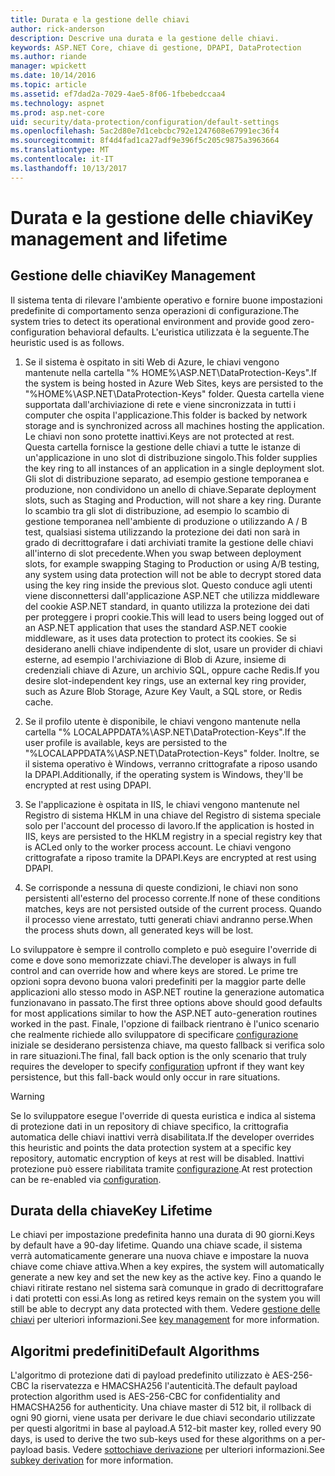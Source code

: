```yaml
---
title: Durata e la gestione delle chiavi
author: rick-anderson
description: Descrive una durata e la gestione delle chiavi.
keywords: ASP.NET Core, chiave di gestione, DPAPI, DataProtection
ms.author: riande
manager: wpickett
ms.date: 10/14/2016
ms.topic: article
ms.assetid: ef7dad2a-7029-4ae5-8f06-1fbebedccaa4
ms.technology: aspnet
ms.prod: asp.net-core
uid: security/data-protection/configuration/default-settings
ms.openlocfilehash: 5ac2d80e7d1cebcbc792e1247608e67991ec36f4
ms.sourcegitcommit: 8f4d4fad1ca27adf9e396f5c205c9875a3963664
ms.translationtype: MT
ms.contentlocale: it-IT
ms.lasthandoff: 10/13/2017
---
```

# <a name="key-management-and-lifetime"></a><span data-ttu-id="79517-104">Durata e la gestione delle chiavi</span><span class="sxs-lookup"><span data-stu-id="79517-104">Key management and lifetime</span></span>

<a name="data-protection-default-settings"></a>

## <a name="key-management"></a><span data-ttu-id="79517-105">Gestione delle chiavi</span><span class="sxs-lookup"><span data-stu-id="79517-105">Key Management</span></span>

<span data-ttu-id="79517-106">Il sistema tenta di rilevare l'ambiente operativo e fornire buone impostazioni predefinite di comportamento senza operazioni di configurazione.</span><span class="sxs-lookup"><span data-stu-id="79517-106">The system tries to detect its operational environment and provide good zero-configuration behavioral defaults.</span></span> <span data-ttu-id="79517-107">L'euristica utilizzata è la seguente.</span><span class="sxs-lookup"><span data-stu-id="79517-107">The heuristic used is as follows.</span></span>

1. <span data-ttu-id="79517-108">Se il sistema è ospitato in siti Web di Azure, le chiavi vengono mantenute nella cartella "% HOME%\ASP.NET\DataProtection-Keys".</span><span class="sxs-lookup"><span data-stu-id="79517-108">If the system is being hosted in Azure Web Sites, keys are persisted to the "%HOME%\ASP.NET\DataProtection-Keys" folder.</span></span> <span data-ttu-id="79517-109">Questa cartella viene supportata dall'archiviazione di rete e viene sincronizzata in tutti i computer che ospita l'applicazione.</span><span class="sxs-lookup"><span data-stu-id="79517-109">This folder is backed by network storage and is synchronized across all machines hosting the application.</span></span> <span data-ttu-id="79517-110">Le chiavi non sono protette inattivi.</span><span class="sxs-lookup"><span data-stu-id="79517-110">Keys are not protected at rest.</span></span> <span data-ttu-id="79517-111">Questa cartella fornisce la gestione delle chiavi a tutte le istanze di un'applicazione in uno slot di distribuzione singolo.</span><span class="sxs-lookup"><span data-stu-id="79517-111">This folder supplies the key ring to all instances of an application in a single deployment slot.</span></span> <span data-ttu-id="79517-112">Gli slot di distribuzione separato, ad esempio gestione temporanea e produzione, non condividono un anello di chiave.</span><span class="sxs-lookup"><span data-stu-id="79517-112">Separate deployment slots, such as Staging and Production, will not share a key ring.</span></span> <span data-ttu-id="79517-113">Durante lo scambio tra gli slot di distribuzione, ad esempio lo scambio di gestione temporanea nell'ambiente di produzione o utilizzando A / B test, qualsiasi sistema utilizzando la protezione dei dati non sarà in grado di decrittografare i dati archiviati tramite la gestione delle chiavi all'interno di slot precedente.</span><span class="sxs-lookup"><span data-stu-id="79517-113">When you swap between deployment slots, for example swapping Staging to Production or using A/B testing, any system using data protection will not be able to decrypt stored data using the key ring inside the previous slot.</span></span> <span data-ttu-id="79517-114">Questo conduce agli utenti viene disconnettersi dall'applicazione ASP.NET che utilizza middleware del cookie ASP.NET standard, in quanto utilizza la protezione dei dati per proteggere i propri cookie.</span><span class="sxs-lookup"><span data-stu-id="79517-114">This will lead to users being logged out of an ASP.NET application that uses the standard ASP.NET cookie middleware, as it uses data protection to protect its cookies.</span></span> <span data-ttu-id="79517-115">Se si desiderano anelli chiave indipendente di slot, usare un provider di chiavi esterne, ad esempio l'archiviazione di Blob di Azure, insieme di credenziali chiave di Azure, un archivio SQL, oppure cache Redis.</span><span class="sxs-lookup"><span data-stu-id="79517-115">If you desire slot-independent key rings, use an external key ring provider, such as Azure Blob Storage, Azure Key Vault, a SQL store, or Redis cache.</span></span>

2. <span data-ttu-id="79517-116">Se il profilo utente è disponibile, le chiavi vengono mantenute nella cartella "% LOCALAPPDATA%\ASP.NET\DataProtection-Keys".</span><span class="sxs-lookup"><span data-stu-id="79517-116">If the user profile is available, keys are persisted to the "%LOCALAPPDATA%\ASP.NET\DataProtection-Keys" folder.</span></span> <span data-ttu-id="79517-117">Inoltre, se il sistema operativo è Windows, verranno crittografate a riposo usando la DPAPI.</span><span class="sxs-lookup"><span data-stu-id="79517-117">Additionally, if the operating system is Windows, they'll be encrypted at rest using DPAPI.</span></span>

3. <span data-ttu-id="79517-118">Se l'applicazione è ospitata in IIS, le chiavi vengono mantenute nel Registro di sistema HKLM in una chiave del Registro di sistema speciale solo per l'account del processo di lavoro.</span><span class="sxs-lookup"><span data-stu-id="79517-118">If the application is hosted in IIS, keys are persisted to the HKLM registry in a special registry key that is ACLed only to the worker process account.</span></span> <span data-ttu-id="79517-119">Le chiavi vengono crittografate a riposo tramite la DPAPI.</span><span class="sxs-lookup"><span data-stu-id="79517-119">Keys are encrypted at rest using DPAPI.</span></span>

4. <span data-ttu-id="79517-120">Se corrisponde a nessuna di queste condizioni, le chiavi non sono persistenti all'esterno del processo corrente.</span><span class="sxs-lookup"><span data-stu-id="79517-120">If none of these conditions matches, keys are not persisted outside of the current process.</span></span> <span data-ttu-id="79517-121">Quando il processo viene arrestato, tutti generati chiavi andranno perse.</span><span class="sxs-lookup"><span data-stu-id="79517-121">When the process shuts down, all generated keys will be lost.</span></span>

<span data-ttu-id="79517-122">Lo sviluppatore è sempre il controllo completo e può eseguire l'override di come e dove sono memorizzate chiavi.</span><span class="sxs-lookup"><span data-stu-id="79517-122">The developer is always in full control and can override how and where keys are stored.</span></span> <span data-ttu-id="79517-123">Le prime tre opzioni sopra devono buona valori predefiniti per la maggior parte delle applicazioni allo stesso modo in ASP.NET <machineKey> routine la generazione automatica funzionavano in passato.</span><span class="sxs-lookup"><span data-stu-id="79517-123">The first three options above should good defaults for most applications similar to how the ASP.NET <machineKey> auto-generation routines worked in the past.</span></span> <span data-ttu-id="79517-124">Finale, l'opzione di failback rientrano è l'unico scenario che realmente richiede allo sviluppatore di specificare [configurazione](overview.md) iniziale se desiderano persistenza chiave, ma questo fallback si verifica solo in rare situazioni.</span><span class="sxs-lookup"><span data-stu-id="79517-124">The final, fall back option is the only scenario that truly requires the developer to specify [configuration](overview.md) upfront if they want key persistence, but this fall-back would only occur in rare situations.</span></span>

>[!WARNING]
> <span data-ttu-id="79517-125">Se lo sviluppatore esegue l'override di questa euristica e indica al sistema di protezione dati in un repository di chiave specifico, la crittografia automatica delle chiavi inattivi verrà disabilitata.</span><span class="sxs-lookup"><span data-stu-id="79517-125">If the developer overrides this heuristic and points the data protection system at a specific key repository, automatic encryption of keys at rest will be disabled.</span></span> <span data-ttu-id="79517-126">Inattivi protezione può essere riabilitata tramite [configurazione](overview.md).</span><span class="sxs-lookup"><span data-stu-id="79517-126">At rest protection can be re-enabled via [configuration](overview.md).</span></span>

## <a name="key-lifetime"></a><span data-ttu-id="79517-127">Durata della chiave</span><span class="sxs-lookup"><span data-stu-id="79517-127">Key Lifetime</span></span>

<span data-ttu-id="79517-128">Le chiavi per impostazione predefinita hanno una durata di 90 giorni.</span><span class="sxs-lookup"><span data-stu-id="79517-128">Keys by default have a 90-day lifetime.</span></span> <span data-ttu-id="79517-129">Quando una chiave scade, il sistema verrà automaticamente generare una nuova chiave e impostare la nuova chiave come chiave attiva.</span><span class="sxs-lookup"><span data-stu-id="79517-129">When a key expires, the system will automatically generate a new key and set the new key as the active key.</span></span> <span data-ttu-id="79517-130">Fino a quando le chiavi ritirate restano nel sistema sarà comunque in grado di decrittografare i dati protetti con essi.</span><span class="sxs-lookup"><span data-stu-id="79517-130">As long as retired keys remain on the system you will still be able to decrypt any data protected with them.</span></span> <span data-ttu-id="79517-131">Vedere [gestione delle chiavi](../implementation/key-management.md#data-protection-implementation-key-management-expiration) per ulteriori informazioni.</span><span class="sxs-lookup"><span data-stu-id="79517-131">See [key management](../implementation/key-management.md#data-protection-implementation-key-management-expiration) for more information.</span></span>

## <a name="default-algorithms"></a><span data-ttu-id="79517-132">Algoritmi predefiniti</span><span class="sxs-lookup"><span data-stu-id="79517-132">Default Algorithms</span></span>

<span data-ttu-id="79517-133">L'algoritmo di protezione dati di payload predefinito utilizzato è AES-256-CBC la riservatezza e HMACSHA256 l'autenticità.</span><span class="sxs-lookup"><span data-stu-id="79517-133">The default payload protection algorithm used is AES-256-CBC for confidentiality and HMACSHA256 for authenticity.</span></span> <span data-ttu-id="79517-134">Una chiave master di 512 bit, il rollback di ogni 90 giorni, viene usata per derivare le due chiavi secondario utilizzate per questi algoritmi in base al payload.</span><span class="sxs-lookup"><span data-stu-id="79517-134">A 512-bit master key, rolled every 90 days, is used to derive the two sub-keys used for these algorithms on a per-payload basis.</span></span> <span data-ttu-id="79517-135">Vedere [sottochiave derivazione](../implementation/subkeyderivation.md#data-protection-implementation-subkey-derivation-aad) per ulteriori informazioni.</span><span class="sxs-lookup"><span data-stu-id="79517-135">See [subkey derivation](../implementation/subkeyderivation.md#data-protection-implementation-subkey-derivation-aad) for more information.</span></span>
